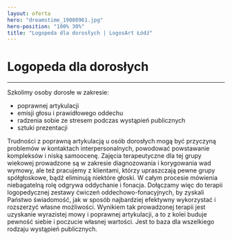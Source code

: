 ```yaml
---
layout: oferta
hero: "dreamstime_19080961.jpg"
hero-position: "100% 30%"
title: "Logopeda dla dorosłych | LogosArt Łódź"
---
```


# Logopeda dla dorosłych

<hr>

Szkolimy osoby dorosłe w zakresie:

- poprawnej artykulacji
- emisji głosu i prawidłowego oddechu
- radzenia sobie ze stresem podczas wystąpień publicznych
- sztuki prezentacji

Trudności z poprawną artykulacją u osób dorosłych mogą być przyczyną problemów w kontaktach interpersonalnych,
powodować powstawanie kompleksów i niską samoocenę. Zajęcia terapeutyczne dla tej grupy wiekowej
prowadzone są w zakresie diagnozowania i korygowania wad wymowy, ale też pracujemy z klientami,
którzy upraszczają pewne grupy spółgłoskowe, bądź eliminują niektóre głoski.
W całym procesie mówienia niebagatelną rolę odgrywa oddychanie i fonacja.
Dołączamy więc do terapii logopedycznej zestawy ćwiczeń oddechowo-fonacyjnych,
by zyskali Państwo świadomość, jak w sposób najbardziej efektywny wykorzystać
i rozszerzyć własne możliwości. Wynikiem tak prowadzonej terapii jest uzyskanie wyrazistej
mowy i  poprawnej artykulacji, a to z kolei buduje pewność siebie i poczucie własnej wartości.
Jest to baza dla wszelkiego rodzaju wystąpień publicznych.


